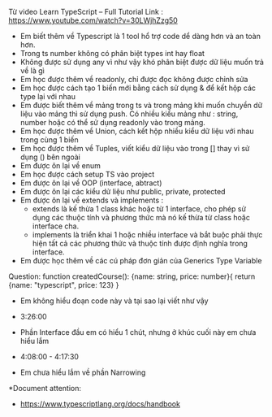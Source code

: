 Từ video Learn TypeScript – Full Tutorial
Link : https://www.youtube.com/watch?v=30LWjhZzg50

- Em biết thêm về Typescript là 1 tool hổ trợ code dể dàng hơn và an toàn hơn.
- Trong ts number không có phân biệt types int hay float
- Không được sử dụng any vì như vậy khó phân biệt được dữ liệu muốn trả về là gì
- Em học được thêm về readonly, chỉ được đọc không được chỉnh sửa
- Em học được cách tạo 1 biến mới bằng cách sử dụng & để kết hộp các type lại với nhau
- Em được biết thêm về mảng trong ts và trong mảng khi muốn chuyền dữ liệu vào mảng thì sử dụng push. Có nhiều kiểu mảng như : string, number hoặc có thể sử dụng readonly vào trong mảng.
- Em học được thêm về Union, cách kết hộp nhiều kiểu dữ liệu với nhau trong cùng 1 biến
- Em học được thêm về Tuples, viết kiểu dữ liệu vào trong [] thay vì sử dụng () bên ngoài
- Em được ôn lại về enum
- Em học được cách setup TS vào project
- Em được ôn lại về OOP (interface, abtract)
- Em được ôn lại các kiểu dử liệu như public, private, protected
- Em được ôn lại về extends và implements :
  - extends là kế thừa 1 class khác hoặc từ 1 interface, cho phép sử dụng các thuộc tính và
    phương thức mà nó kế thừa từ class hoặc interface cha.
  - implements là triển khai 1 hoặc nhiều interface và bắt buộc phải thực hiện tất cả các phương thức và thuộc tính được định nghĩa
    trong interface.
- Em được học thêm về các cú pháp đơn giản của Generics Type Variable

Question:
function createdCourse(): {name: string, price: number}{
return {name: "typescript", price: 123}
}

- Em không hiểu đoạn code này và tại sao lại viết như vậy

* 3:26:00

- Phần Interface đầu em có hiểu 1 chút, nhưng ở khúc cuối này em chưa hiểu lắm

* 4:08:00 - 4:17:30

- Em chưa hiểu lắm về phần Narrowing

\*Document attention:

- https://www.typescriptlang.org/docs/handbook
